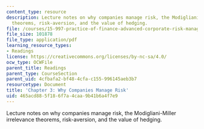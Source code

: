 ```yaml
---
content_type: resource
description: Lecture notes on why companies manage risk, the Modigliani-Miller irrelevance
  theorems, risk-aversion, and the value of hedging.
file: /courses/15-997-practice-of-finance-advanced-corporate-risk-management-spring-2009/465acd885f186f7a4caa9b41b6a4f7e9_MIT15_997s09_read03_ch03.pdf
file_size: 101878
file_type: application/pdf
learning_resource_types:
- Readings
license: https://creativecommons.org/licenses/by-nc-sa/4.0/
ocw_type: OCWFile
parent_title: Readings
parent_type: CourseSection
parent_uid: 4cfbafa2-bf48-4cfa-c155-996145aeb3b7
resourcetype: Document
title: 'Chapter 3: Why Companies Manage Risk'
uid: 465acd88-5f18-6f7a-4caa-9b41b6a4f7e9
---
```

Lecture notes on why companies manage risk, the Modigliani-Miller irrelevance theorems, risk-aversion, and the value of hedging.